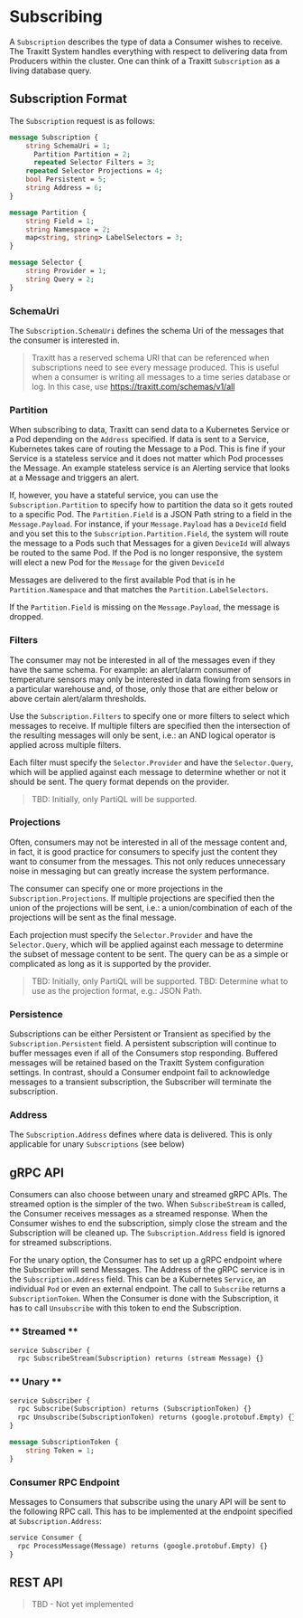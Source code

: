 # Subscribing

A `Subscription` describes the type of data a Consumer wishes to receive. The Traxitt System handles everything with respect to delivering data from Producers within the cluster. One can think of a Traxitt `Subscription` as a living database query.

## Subscription Format

The `Subscription` request is as follows:

``` protobuf
message Subscription {
    string SchemaUri = 1;
	  Partition Partition = 2;
	  repeated Selector Filters = 3;
    repeated Selector Projections = 4;
    bool Persistent = 5;
    string Address = 6;
}

message Partition {
    string Field = 1;
    string Namespace = 2;
    map<string, string> LabelSelectors = 3;
}

message Selector {
    string Provider = 1;
    string Query = 2;
}
```

### SchemaUri

The `Subscription.SchemaUri` defines the schema Uri of the messages that the consumer is interested in.

> Traxitt has a reserved schema URI that can be referenced when subscriptions need to see every message produced.  This is useful when a consumer is writing all messages to a time series database or log.  In this case, use https://traxitt.com/schemas/v1/all

### Partition

When subscribing to data, Traxitt can send data to a Kubernetes Service or a Pod depending on the `Address` specified. If data is sent to a Service, Kubernetes takes care of routing the Message to a Pod. This is fine if your Service is a stateless service and it does not matter which Pod processes the Message. An example stateless service is an Alerting service that looks at a Message and triggers an alert.

If, however, you have a stateful service, you can use the `Subscription.Partition` to specify how to partition the data so it gets routed to a specific Pod. The `Partition.Field` is a JSON Path string to a field in the `Message.Payload`. For instance, if your `Message.Payload` has a `DeviceId` field and you set this to the `Subscription.Partition.Field`, the system will route the message to a Pods such that Messages for a given `DeviceId` will always be routed to the same Pod. If the Pod is no longer responsive, the system will elect a new Pod for the `Message` for the given `DeviceId`

Messages are delivered to the first available Pod that is in he `Partition.Namespace` and that matches the `Partition.LabelSelectors`.

If the `Partition.Field` is missing on the `Message.Payload`, the message is dropped.

### Filters

The consumer may not be interested in all of the messages even if they have the same schema.  For example: an alert/alarm consumer of temperature sensors may only be interested in data flowing from sensors in a particular warehouse and, of those, only those that are either below or above certain alert/alarm thresholds.

Use the `Subscription.Filters` to specify one or more filters to select which messages to receive.  If multiple filters are specified then the intersection of the resulting messages will only be sent, i.e.: an AND logical operator is applied across multiple filters.

Each filter must specify the `Selector.Provider` and have the `Selector.Query`, which will be applied against each message to determine whether or not it should be sent. The query format depends on the provider.

> TBD: Initially, only PartiQL will be supported.

### Projections

Often, consumers may not be interested in all of the message content and, in fact, it is good practice for consumers to specify just the content they want to consumer from the messages.  This not only reduces unnecessary noise in messaging but can greatly increase the system performance.

The consumer can specify one or more projections in the `Subscription.Projections`.  If multiple projections are specified then the union of the projections will be sent, i.e.: a union/combination of each of the projections will be sent as the final message.

Each projection must specify the `Selector.Provider` and have the `Selector.Query`, which will be applied against each message to determine the subset of message content to be sent.  The query can be as a simple or complicated as long as it is supported by the provider.

> TBD: Initially, only PartiQL will be supported.
> TBD: Determine what to use as the projection format, e.g.: JSON Path.

### Persistence

Subscriptions can be either Persistent or Transient as specified by the `Subscription.Persistent` field. A persistent subscription will continue to buffer messages even if all of the Consumers stop responding. Buffered messages will be retained based on the Traxitt System configuration settings. In contrast, should a Consumer endpoint fail to acknowledge messages to a transient subscription, the Subscriber will terminate the subscription.

### Address

The `Subscription.Address` defines where data is delivered. This is only applicable for unary `Subscriptions` (see below)

## gRPC API

Consumers can also choose between unary and streamed gRPC APIs. The streamed option is the simpler of the two. When `SubscribeStream` is called, the Consumer receives messages as a streamed response. When the Consumer wishes to end the subscription, simply close the stream and the Subscription will be cleaned up. The `Subscription.Address` field is ignored for streamed subscriptions.

For the unary option, the Consumer has to set up a gRPC endpoint where the Subscriber will send Messages. The Address of the gRPC service is in the `Subscription.Address` field. This can be a Kubernetes `Service`, an individual `Pod` or even an external endpoint. The call to `Subscribe` returns a `SubscriptionToken`. When the Consumer is done with the Subscription, it has to call `Unsubscribe` with this token to end the Subscription.

<!-- tabs:start -->

### ** Streamed **

``` protobuf
service Subscriber {
  rpc SubscribeStream(Subscription) returns (stream Message) {}

```

### ** Unary **

``` protobuf
service Subscriber {
  rpc Subscribe(Subscription) returns (SubscriptionToken) {}
  rpc Unsubscribe(SubscriptionToken) returns (google.protobuf.Empty) {}
}

message SubscriptionToken {
    string Token = 1;
}
```

### Consumer RPC Endpoint

Messages to Consumers that subscribe using the unary API will be sent to the following RPC call. This has to be implemented at the endpoint specified at `Subscription.Address`:

``` protobuf
service Consumer {
  rpc ProcessMessage(Message) returns (google.protobuf.Empty) {}
}
```

<!-- tabs:end -->

## REST API

> TBD - Not yet implemented
